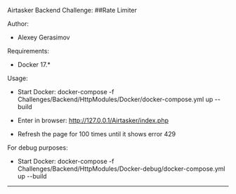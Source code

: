 Airtasker Backend Challenge: 
##Rate Limiter

Author:

- Alexey Gerasimov

Requirements:

- Docker 17.*

Usage:

- Start Docker: 
docker-compose -f Challenges/Backend/HttpModules/Docker/docker-compose.yml up --build

- Enter in browser:
http://127.0.0.1/Airtasker/index.php

- Refresh the page for 100 times until it shows error 429

For debug purposes:

- Start Docker: 
docker-compose -f Challenges/Backend/HttpModules/Docker-debug/docker-compose.yml up --build

---
